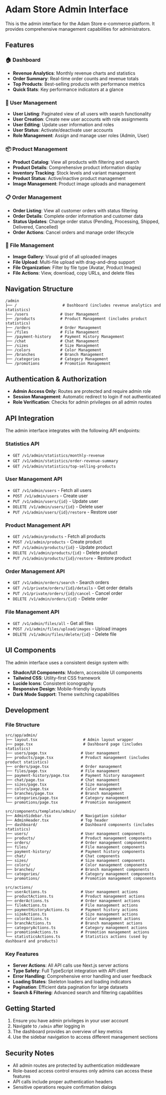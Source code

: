 # Adam Store Admin Interface

This is the admin interface for the Adam Store e-commerce platform. It provides comprehensive management capabilities for administrators.

## Features

### 🏠 Dashboard
- **Revenue Analytics**: Monthly revenue charts and statistics
- **Order Summary**: Real-time order counts and revenue totals
- **Top Products**: Best-selling products with performance metrics
- **Quick Stats**: Key performance indicators at a glance

### 👥 User Management
- **User Listing**: Paginated view of all users with search functionality
- **User Creation**: Create new user accounts with role assignments
- **User Editing**: Update user information and roles
- **User Status**: Activate/deactivate user accounts
- **Role Management**: Assign and manage user roles (Admin, User)

### 📦 Product Management
- **Product Catalog**: View all products with filtering and search
- **Product Details**: Comprehensive product information display
- **Inventory Tracking**: Stock levels and variant management
- **Product Status**: Active/inactive product management
- **Image Management**: Product image uploads and management

### 📋 Order Management
- **Order Listing**: View all customer orders with status filtering
- **Order Details**: Complete order information and customer data
- **Status Updates**: Change order status (Pending, Processing, Shipped, Delivered, Cancelled)
- **Order Actions**: Cancel orders and manage order lifecycle

### 📁 File Management
- **Image Gallery**: Visual grid of all uploaded images
- **File Upload**: Multi-file upload with drag-and-drop support
- **File Organization**: Filter by file type (Avatar, Product Images)
- **File Actions**: View, download, copy URLs, and delete files

## Navigation Structure

```
/admin
├── /                    # Dashboard (includes revenue analytics and statistics)
├── /users              # User Management
├── /products           # Product Management (includes product statistics)
├── /orders             # Order Management
├── /files              # File Management
├── /payment-history    # Payment History Management
├── /chat               # Chat Management
├── /sizes              # Size Management
├── /colors             # Color Management
├── /branches           # Branch Management
├── /categories         # Category Management
└── /promotions         # Promotion Management
```

## Authentication & Authorization

- **Admin Access Only**: Routes are protected and require admin role
- **Session Management**: Automatic redirect to login if not authenticated
- **Role Verification**: Checks for admin privileges on all admin routes

## API Integration

The admin interface integrates with the following API endpoints:

### Statistics API
- `GET /v1/admin/statistics/monthly-revenue`
- `GET /v1/admin/statistics/order-revenue-summary`
- `GET /v1/admin/statistics/top-selling-products`

### User Management API
- `GET /v1/admin/users` - Fetch all users
- `POST /v1/admin/users` - Create user
- `PUT /v1/admin/users/{id}` - Update user
- `DELETE /v1/admin/users/{id}` - Delete user
- `PUT /v1/admin/users/{id}/restore` - Restore user

### Product Management API
- `GET /v1/admin/products` - Fetch all products
- `POST /v1/admin/products` - Create product
- `PUT /v1/admin/products/{id}` - Update product
- `DELETE /v1/admin/products/{id}` - Delete product
- `PUT /v1/admin/products/{id}/restore` - Restore product

### Order Management API
- `GET /v1/admin/orders/search` - Search orders
- `GET /v1/private/orders/{id}/details` - Get order details
- `PUT /v1/private/orders/{id}/cancel` - Cancel order
- `DELETE /v1/admin/orders/{id}` - Delete order

### File Management API
- `GET /v1/admin/files/all` - Get all files
- `POST /v1/admin/files/upload/images` - Upload images
- `DELETE /v1/admin/files/delete/{id}` - Delete file

## UI Components

The admin interface uses a consistent design system with:

- **Shadcn/UI Components**: Modern, accessible UI components
- **Tailwind CSS**: Utility-first CSS framework
- **Lucide Icons**: Consistent iconography
- **Responsive Design**: Mobile-friendly layouts
- **Dark Mode Support**: Theme switching capabilities

## Development

### File Structure
```
src/app/admin/
├── layout.tsx                    # Admin layout wrapper
├── page.tsx                      # Dashboard page (includes statistics)
├── users/page.tsx               # User management
├── products/page.tsx            # Product management (includes product statistics)
├── orders/page.tsx              # Order management
├── files/page.tsx               # File management
├── payment-history/page.tsx     # Payment history management
├── chat/page.tsx                # Chat management
├── sizes/page.tsx               # Size management
├── colors/page.tsx              # Color management
├── branches/page.tsx            # Branch management
├── categories/page.tsx          # Category management
└── promotions/page.tsx          # Promotion management

src/components/templates/admin/
├── AdminSidebar.tsx             # Navigation sidebar
├── AdminHeader.tsx              # Top header
├── dashboard/                   # Dashboard components (includes statistics)
├── users/                       # User management components
├── products/                    # Product management components
├── orders/                      # Order management components
├── files/                       # File management components
├── payment-history/             # Payment history components
├── chat/                        # Chat components
├── sizes/                       # Size management components
├── colors/                      # Color management components
├── branches/                    # Branch management components
├── categories/                  # Category management components
└── promotions/                  # Promotion management components

src/actions/
├── userActions.ts               # User management actions
├── productActions.ts            # Product management actions
├── orderActions.ts              # Order management actions
├── fileActions.ts               # File management actions
├── paymentHistoryActions.ts     # Payment history actions
├── sizeActions.ts               # Size management actions
├── colorActions.ts              # Color management actions
├── branchActions.ts             # Branch management actions
├── categoryActions.ts           # Category management actions
├── promotionActions.ts          # Promotion management actions
└── statisticsActions.ts         # Statistics actions (used by dashboard and products)
```

### Key Features
- **Server Actions**: All API calls use Next.js server actions
- **Type Safety**: Full TypeScript integration with API client
- **Error Handling**: Comprehensive error handling and user feedback
- **Loading States**: Skeleton loaders and loading indicators
- **Pagination**: Efficient data pagination for large datasets
- **Search & Filtering**: Advanced search and filtering capabilities

## Getting Started

1. Ensure you have admin privileges in your user account
2. Navigate to `/admin` after logging in
3. The dashboard provides an overview of key metrics
4. Use the sidebar navigation to access different management sections

## Security Notes

- All admin routes are protected by authentication middleware
- Role-based access control ensures only admins can access these features
- API calls include proper authentication headers
- Sensitive operations require confirmation dialogs
